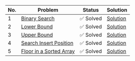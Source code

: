 | No. | Problem | Status | Solution |
|-----|---------|--------|-----------|
| 1 | [Binary Search](https://leetcode.com/problems/binary-search/) | ✅ Solved | [Solution](https://leetcode.com/problems/binary-search/solutions/6776802/binary-search-on-sorted-array-safe-midpo-c8o5/) |
| 2 | [Lower Bound](https://www.geeksforgeeks.org/problems/implement-lower-bound/1) | ✅ Solved | [Solution](/BinarySearch/sol/2.md) |
| 3 | [Upper Bound](https://www.geeksforgeeks.org/problems/implement-upper-bound/1) | ✅ Solved | [Solution](/BinarySearch/sol/3.md) |
| 4 | [Search Insert Position](https://leetcode.com/problems/search-insert-position/description/) | ✅ Solved | [Solution](https://leetcode.com/problems/search-insert-position/solutions/6782358/leetcode-35-search-insert-position-binar-kwrw/) |
| 5 | [Floor in a Sorted Array](https://www.geeksforgeeks.org/problems/floor-in-a-sorted-array-1587115620/1) |✅ Solved |  [Solution](/BinarySearch/sol/5.md) |